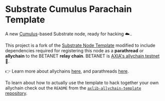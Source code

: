 # Substrate Cumulus Parachain Template

A new [Cumulus](https://github.com/axia-tech/cumulus/)-based Substrate node, ready for hacking ☁️..

This project is a fork of the [Substrate Node Template](https://github.com/axlib-developer-hub/axlib-node-template)
modified to include dependencies required for registering this node as a **parathread** or
**allychain** to the BETANET **relay chain**.
BETANET is [AXIA's allychain testnet](https://axia.network/blog/introducing-betanet-axias-allychain-testnet/) 👑.

👉 Learn more about allychains [here](https://wiki.axia.network/docs/learn-allychains), and
parathreads [here](https://wiki.axia.network/docs/learn-parathreads).

To learn about how to actually use the template to hack together your own allychain check out the
`README` from the [`axlib-allychain-template` repository](https://github.com/axlib-developer-hub/axlib-allychain-template/).
